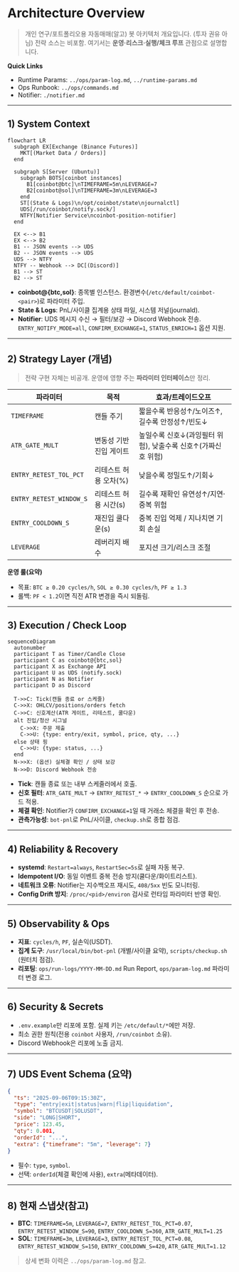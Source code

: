 # Architecture Overview

> 개인 연구/포트폴리오용 자동매매(알고) 봇 아키텍처 개요입니다. (투자 권유 아님)
> 전략 소스는 비포함. 여기서는 **운영·리스크·실행/체크 루프** 관점으로 설명합니다.

**Quick Links**

* Runtime Params: `../ops/param-log.md`, `../runtime-params.md`
* Ops Runbook: `../ops/commands.md`
* Notifier: `./notifier.md`

---

## 1) System Context

```mermaid
flowchart LR
  subgraph EX[Exchange (Binance Futures)]
    MKT[(Market Data / Orders)]
  end

  subgraph S[Server (Ubuntu)]
    subgraph BOTS[coinbot instances]
      B1[coinbot@btc]\nTIMEFRAME=5m\nLEVERAGE=7
      B2[coinbot@sol]\nTIMEFRAME=3m\nLEVERAGE=3
    end
    ST[(State & Logs)\n/opt/coinbot/state\njournalctl]
    UDS[/run/coinbot/notify.sock/]
    NTFY[Notifier Service\ncoinbot-position-notifier]
  end

  EX <--> B1
  EX <--> B2
  B1 -- JSON events --> UDS
  B2 -- JSON events --> UDS
  UDS --> NTFY
  NTFY -- Webhook --> DC[(Discord)]
  B1 --> ST
  B2 --> ST
```

* **coinbot@{btc,sol}**: 종목별 인스턴스. 환경변수(`/etc/default/coinbot-<pair>`)로 파라미터 주입.
* **State & Logs**: PnL/사이클 집계용 상태 파일, 시스템 저널(journald).
* **Notifier**: UDS 메시지 수신 → 필터/보강 → Discord Webhook 전송. `ENTRY_NOTIFY_MODE=all`, `CONFIRM_EXCHANGE=1`, `STATUS_ENRICH=1` 옵션 지원.

---

## 2) Strategy Layer (개념)

> 전략 구현 자체는 비공개. 운영에 영향 주는 **파라미터 인터페이스**만 정리.

| 파라미터                    | 목적            | 효과/트레이드오프                            |
| ----------------------- | ------------- | ------------------------------------ |
| `TIMEFRAME`             | 캔들 주기         | 짧을수록 반응성↑/노이즈↑, 길수록 안정성↑/빈도↓         |
| `ATR_GATE_MULT`         | 변동성 기반 진입 게이트 | 높일수록 신호↓(과잉필터 위험), 낮출수록 신호↑(가짜신호 위험) |
| `ENTRY_RETEST_TOL_PCT`  | 리테스트 허용 오차(%) | 낮을수록 정밀도↑/기회↓                        |
| `ENTRY_RETEST_WINDOW_S` | 리테스트 허용 시간(s) | 길수록 재확인 유연성↑/지연·중복 위험                |
| `ENTRY_COOLDOWN_S`      | 재진입 쿨다운(s)    | 중복 진입 억제 / 지나치면 기회 손실                |
| `LEVERAGE`              | 레버리지 배수       | 포지션 크기/리스크 조절                        |

**운영 룰(요약)**

* 목표: `BTC ≥ 0.20 cycles/h`, `SOL ≥ 0.30 cycles/h`, `PF ≥ 1.3`
* 롤백: `PF < 1.2`이면 직전 ATR 변경을 즉시 되돌림.

---

## 3) Execution / Check Loop

```mermaid
sequenceDiagram
  autonumber
  participant T as Timer/Candle Close
  participant C as coinbot@{btc,sol}
  participant X as Exchange API
  participant U as UDS (notify.sock)
  participant N as Notifier
  participant D as Discord

  T->>C: Tick(캔들 종료 or 스케줄)
  C->>X: OHLCV/positions/orders fetch
  C->>C: 신호계산(ATR 게이트, 리테스트, 쿨다운)
  alt 진입/청산 시그널
    C->>X: 주문 제출
    C->>U: {type: entry/exit, symbol, price, qty, ...}
  else 상태 핑
    C->>U: {type: status, ...}
  end
  N->>X: (옵션) 실체결 확인 / 상태 보강
  N->>D: Discord Webhook 전송
```

* **Tick**: 캔들 종료 또는 내부 스케줄러에서 호출.
* **신호 필터**: `ATR_GATE_MULT` → `ENTRY_RETEST_*` → `ENTRY_COOLDOWN_S` 순으로 가드 적용.
* **체결 확인**: Notifier가 `CONFIRM_EXCHANGE=1`일 때 거래소 체결을 확인 후 전송.
* **관측가능성**: `bot-pnl`로 PnL/사이클, `checkup.sh`로 종합 점검.

---

## 4) Reliability & Recovery

* **systemd**: `Restart=always`, `RestartSec=5s`로 실패 자동 복구.
* **Idempotent I/O**: 동일 이벤트 중복 전송 방지(쿨다운/화이트리스트).
* **네트워크 오류**: Notifier는 지수백오프 재시도, `408/5xx` 빈도 모니터링.
* **Config Drift 방지**: `/proc/<pid>/environ` 검사로 런타임 파라미터 반영 확인.

---

## 5) Observability & Ops

* **지표**: `cycles/h`, `PF`, 실손익(USDT).
* **집계 도구**: `/usr/local/bin/bot-pnl` (개별/사이클 요약), `scripts/checkup.sh` (원터치 점검).
* **리포팅**: `ops/run-logs/YYYY-MM-DD.md` Run Report, `ops/param-log.md` 파라미터 변경 로그.

---

## 6) Security & Secrets

* `.env.example`만 리포에 포함. 실제 키는 `/etc/default/*`에만 저장.
* 최소 권한 원칙(전용 `coinbot` 사용자, `/run/coinbot` 소유).
* Discord Webhook은 리포에 노출 금지.

---

## 7) UDS Event Schema (요약)

```json
{
  "ts": "2025-09-06T09:15:30Z",
  "type": "entry|exit|status|warn|flip|liquidation",
  "symbol": "BTCUSDT|SOLUSDT",
  "side": "LONG|SHORT",
  "price": 123.45,
  "qty": 0.001,
  "orderId": "...",
  "extra": {"timeframe": "5m", "leverage": 7}
}
```

* 필수: `type`, `symbol`.
* 선택: `orderId`(체결 확인에 사용), `extra`(메타데이터).

---

## 8) 현재 스냅샷(참고)

* **BTC**: `TIMEFRAME=5m`, `LEVERAGE=7`, `ENTRY_RETEST_TOL_PCT=0.07`, `ENTRY_RETEST_WINDOW_S=90`, `ENTRY_COOLDOWN_S=360`, `ATR_GATE_MULT=1.25`
* **SOL**: `TIMEFRAME=3m`, `LEVERAGE=3`, `ENTRY_RETEST_TOL_PCT=0.08`, `ENTRY_RETEST_WINDOW_S=150`, `ENTRY_COOLDOWN_S=420`, `ATR_GATE_MULT=1.12`

> 상세 변화 이력은 `../ops/param-log.md` 참고.
